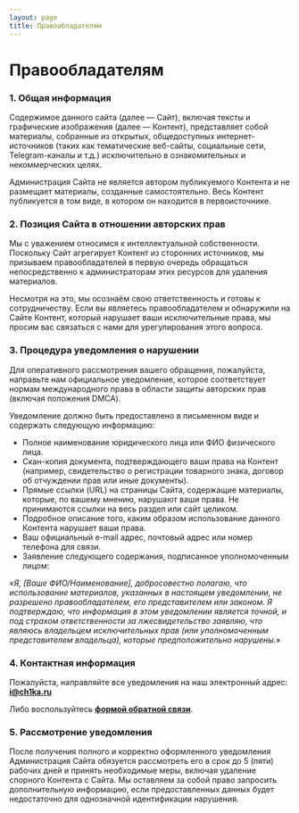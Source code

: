 ```yaml
---
layout: page
title: Правообладателям
---
```


# Правообладателям

### 1. Общая информация
Содержимое данного сайта (далее — Сайт), включая тексты и графические изображения (далее — Контент), представляет собой материалы, собранные из открытых, общедоступных интернет-источников (таких как тематические веб-сайты, социальные сети, Telegram-каналы и т.д.) исключительно в ознакомительных и некоммерческих целях.

Администрация Сайта не является автором публикуемого Контента и не размещает материалы, созданные самостоятельно. Весь Контент публикуется в том виде, в котором он находится в первоисточнике.

### 2. Позиция Сайта в отношении авторских прав
Мы с уважением относимся к интеллектуальной собственности. Поскольку Сайт агрегирует Контент из сторонних источников, мы призываем правообладателей в первую очередь обращаться непосредственно к администраторам этих ресурсов для удаления материалов.

Несмотря на это, мы осознаём свою ответственность и готовы к сотрудничеству. Если вы являетесь правообладателем и обнаружили на Сайте Контент, который нарушает ваши исключительные права, мы просим вас связаться с нами для урегулирования этого вопроса.

### 3. Процедура уведомления о нарушении
Для оперативного рассмотрения вашего обращения, пожалуйста, направьте нам официальное уведомление, которое соответствует нормам международного права в области защиты авторских прав (включая положения DMCA).

Уведомление должно быть предоставлено в письменном виде и содержать следующую информацию:

*   Полное наименование юридического лица или ФИО физического лица.
*   Скан-копия документа, подтверждающего ваши права на Контент (например, свидетельство о регистрации товарного знака, договор об отчуждении прав или иные документы).
*   Прямые ссылки (URL) на страницы Сайта, содержащие материалы, которые, по вашему мнению, нарушают ваши права. Не принимаются ссылки на весь раздел или сайт целиком.
*   Подробное описание того, каким образом использование данного Контента нарушает ваши права.
*   Ваш официальный e-mail адрес, почтовый адрес или номер телефона для связи.
*   Заявление следующего содержания, подписанное уполномоченным лицом:

*«Я, [Ваше ФИО/Наименование], добросовестно полагаю, что использование материалов, указанных в настоящем уведомлении, не разрешено правообладателем, его представителем или законом. Я подтверждаю, что информация в этом уведомлении является точной, и под страхом ответственности за лжесвидетельство заявляю, что являюсь владельцем исключительных прав (или уполномоченным представителем владельца), которые предположительно нарушены.»*

### 4. Контактная информация
Пожалуйста, направляйте все уведомления на наш электронный адрес: **i@ch1ka.ru**

Либо воспользуйтесь **[формой обратной связи](https://forms.yandex.ru/cloud/6863930190fa7b00f4cc4640/)**.

### 5. Рассмотрение уведомления
После получения полного и корректно оформленного уведомления Администрация Сайта обязуется рассмотреть его в срок до 5 (пяти) рабочих дней и принять необходимые меры, включая удаление спорного Контента с Сайта. Мы оставляем за собой право запросить дополнительную информацию, если предоставленных данных будет недостаточно для однозначной идентификации нарушения. 
